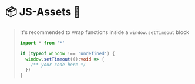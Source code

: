 # 📦 JS-Assets 🌟

> It's recommended to wrap functions inside a `window.setTimeout` block
>
> ```ts
> import * from '*'
> 
> if (typeof window !== 'undefined') {
>   window.setTimeout(():void => {
>     /** your code here */
>   })
> }
> ```
